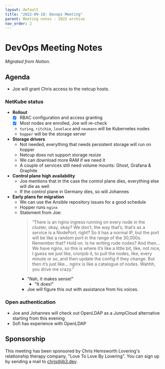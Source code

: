 ```yaml
---
layout: default
title: "2022-09-18: Devops Meeting"
parent: Meeting notes - 2022 archive
nav_order: 2
---
```


# DevOps Meeting Notes

*Migrated from Notion*.

## Agenda

- Joe will grant Chris access to the netcup hosts.

### NetKube status

- **Rollout**
  - [x] RBAC configuration and access granting
  - [x] Most nodes are enrolled, Joe will re-check
  - `turing`, `ritchie`, `lovelace` and `neumann` will be Kubernetes nodes
  - `hopper` will be the storage server
- **Storage drivers**
  - Not needed, everything that needs persistent storage will run on hopper
  - Netcup does not support storage resize
  - We can download more RAM if we need it
  - A couple of services still need volume mounts: Ghost, Grafana & Graphite
- **Control plane high availability**
  - Joe mentions that in the case the control plane dies, everything else will
    die as well
  - If the control plane in Germany dies, so will Johannes
- **Early plans for migration**
  - We can use the Ansible repository issues for a good schedule
  - Hopper runs `nginx`
  - Statement from Joe:
    > “There is an nginx ingress running on every node in the cluster, okay,
    > okay? We don’t, the way that’s, that’s as a service is a NodePort, right?
    > So it has a normal IP, but the port will be like a random port in the range
    > of the 30,000s. Remember that? Hold on. Is he writing rude nodes? And then…
    > We have nginx, so this is where it’s like a little bit, like, not nice, I
    > guess we just like, cronjob it, to pull the nodes, like, every minute or
    > so, and then update the config if they change. But then it’s just like…
    > nginx is like a catalogue of nodes. Wahhh, you drive me crazy.”
    - "Nah, it makes sense!"
      - "It does!"
    - Joe will figure this out with assistance from his voices.

### Open authentication

- Joe and Johannes will check out OpenLDAP as a JumpCloud alternative starting
  from this evening
- Sofi has experience with OpenLDAP


## Sponsorship

This meeting has been sponsored by Chris Hemsworth Lovering's relationship
therapy company, "Love To Love By Lovering". You can sign up by sending a mail
to chris@jb3.dev.


<!-- vim: set textwidth=80 sw=2 ts=2: -->
